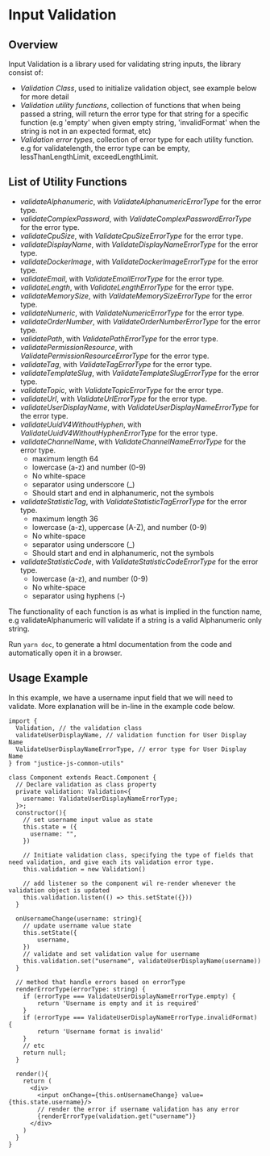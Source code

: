 # Input Validation

## Overview

Input Validation is a library used for validating string inputs, the library consist of:
- _Validation Class_, used to initialize validation object, see example below for more detail
- _Validation utility functions_, collection of functions that when being passed a string, will return the error type for that string for a specific function (e.g 'empty' when given empty string, 'invalidFormat' when the string is not in an expected format, etc)
- _Validation error types_, collection of error type for each utility function. e.g for validatelength, the error type can be empty, lessThanLengthLimit, exceedLengthLimit.

## List of Utility Functions
- _validateAlphanumeric_, with _ValidateAlphanumericErrorType_ for the error type.
- _validateComplexPassword_, with _ValidateComplexPasswordErrorType_ for the error type.
- _validateCpuSize_, with _ValidateCpuSizeErrorType_ for the error type.
- _validateDisplayName_, with _ValidateDisplayNameErrorType_ for the error type.
- _validateDockerImage_, with _ValidateDockerImageErrorType_ for the error type.
- _validateEmail_, with _ValidateEmailErrorType_ for the error type.
- _validateLength_, with _ValidateLengthErrorType_ for the error type.
- _validateMemorySize_, with _ValidateMemorySizeErrorType_ for the error type.
- _validateNumeric_, with _ValidateNumericErrorType_ for the error type.
- _validateOrderNumber_, with _ValidateOrderNumberErrorType_ for the error type.
- _validatePath_, with _ValidatePathErrorType_ for the error type.
- _validatePermissionResource_, with _ValidatePermissionResourceErrorType_ for the error type.
- _validateTag_, with _ValidateTagErrorType_ for the error type.
- _validateTemplateSlug_, with _ValidateTemplateSlugErrorType_ for the error type.
- _validateTopic_, with _ValidateTopicErrorType_ for the error type.
- _validateUrl_, with _ValidateUrlErrorType_ for the error type.
- _validateUserDisplayName_, with _ValidateUserDisplayNameErrorType_ for the error type.
- _validateUuidV4WithoutHyphen_, with _ValidateUuidV4WithoutHyphenErrorType_ for the error type.
- _validateChannelName_, with _ValidateChannelNameErrorType_ for the error type.
    - maximum length 64
    - lowercase (a-z) and number (0-9)
    - No white-space
    - separator using underscore (_)
    - Should start and end in alphanumeric, not the symbols
- _validateStatisticTag_, with _ValidateStatisticTagErrorType_ for the error type.
    - maximum length 36
    - lowercase (a-z), uppercase (A-Z), and number (0-9)
    - No white-space
    - separator using underscore (_)
    - Should start and end in alphanumeric, not the symbols
- _validateStatisticCode_, with _ValidateStatisticCodeErrorType_ for the error type.
    - lowercase (a-z), and number (0-9)
    - No white-space
    - separator using hyphens (-)
     

The functionality of each function is as what is implied in the function name, e.g validateAlphanumeric will validate if a string is a valid Alphanumeric only string.

Run `yarn doc`, to generate a html documentation from the code and automatically open it in a browser.

## Usage Example
In this example, we have a username input field that we will need to validate. More explanation will be in-line in the example code below.
```
import { 
  Validation, // the validation class
  validateUserDisplayName, // validation function for User Display Name
  ValidateUserDisplayNameErrorType, // error type for User Display Name
} from "justice-js-common-utils"

class Component extends React.Component {
  // Declare validation as class property 
  private validation: Validation<{
    username: ValidateUserDisplayNameErrorType;
  }>;
  constructor(){
    // set username input value as state
    this.state = ({ 
      username: "",
    })

    // Initiate validation class, specifying the type of fields that need validation, and give each its validation error type.
    this.validation = new Validation()
    
    // add listener so the component wil re-render whenever the validation object is updated
    this.validation.listen(() => this.setState({}))
  }
  
  onUsernameChange(username: string){
    // update username value state
    this.setState({
        username,    
    })
    // validate and set validation value for username
    this.validation.set("username", validateUserDisplayName(username))
  }

  // method that handle errors based on errorType
  renderErrorType(errorType: string) {
    if (errorType === ValidateUserDisplayNameErrorType.empty) {
        return 'Username is empty and it is required'
    }
    if (errorType === ValidateUserDisplayNameErrorType.invalidFormat) {
        return 'Username format is invalid'
    }
    // etc
    return null;
  }
  
  render(){
    return (
      <div>
        <input onChange={this.onUsernameChange} value={this.state.username}/>
        // render the error if username validation has any error
        {renderErrorType(validation.get("username")}
      </div>
    )
  }
}
```
